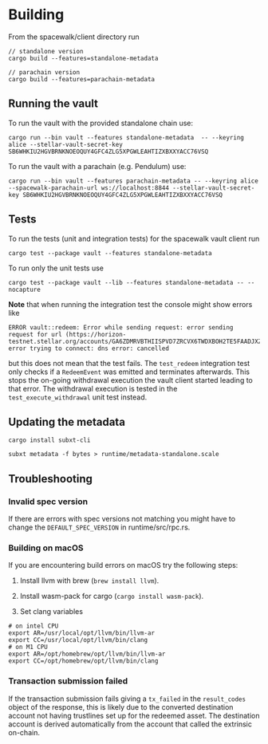 # Building

From the spacewalk/client directory run

```
// standalone version
cargo build --features=standalone-metadata

// parachain version
cargo build --features=parachain-metadata
```

## Running the vault

To run the vault with the provided standalone chain use:

```
cargo run --bin vault --features standalone-metadata  -- --keyring alice --stellar-vault-secret-key SB6WHKIU2HGVBRNKNOEOQUY4GFC4ZLG5XPGWLEAHTIZXBXXYACC76VSQ
```

To run the vault with a parachain (e.g. Pendulum) use:

```
cargo run --bin vault --features parachain-metadata -- --keyring alice --spacewalk-parachain-url ws://localhost:8844 --stellar-vault-secret-key SB6WHKIU2HGVBRNKNOEOQUY4GFC4ZLG5XPGWLEAHTIZXBXXYACC76VSQ
```

## Tests

To run the tests (unit and integration tests) for the spacewalk vault client run

```
cargo test --package vault --features standalone-metadata
```

To run only the unit tests use

```
cargo test --package vault --lib --features standalone-metadata -- --nocapture
```

**Note** that when running the integration test the console might show errors like

```
ERROR vault::redeem: Error while sending request: error sending request for url (https://horizon-testnet.stellar.org/accounts/GA6ZDMRVBTHIISPVD7ZRCVX6TWDXBOH2TE5FAADJXZ52YL4GCFI4HOHU): error trying to connect: dns error: cancelled
```

but this does not mean that the test fails.
The `test_redeem` integration test only checks if a `RedeemEvent` was emitted and terminates afterwards.
This stops the on-going withdrawal execution the vault client started leading to that error.
The withdrawal execution is tested in the `test_execute_withdrawal` unit test instead.

## Updating the metadata

```
cargo install subxt-cli

subxt metadata -f bytes > runtime/metadata-standalone.scale
```

## Troubleshooting

### Invalid spec version

If there are errors with spec versions not matching you might have to change the `DEFAULT_SPEC_VERSION` in runtime/src/rpc.rs.

### Building on macOS

If you are encountering build errors on macOS try the following steps:

1. Install llvm with brew (`brew install llvm`).

1. Install wasm-pack for cargo (`cargo install wasm-pack`).

1. Set clang variables

```
# on intel CPU
export AR=/usr/local/opt/llvm/bin/llvm-ar
export CC=/usr/local/opt/llvm/bin/clang
# on M1 CPU
export AR=/opt/homebrew/opt/llvm/bin/llvm-ar
export CC=/opt/homebrew/opt/llvm/bin/clang
```

### Transaction submission failed

If the transaction submission fails giving a `tx_failed` in the `result_codes` object of the response, this is likely due to the converted destination account not having trustlines set up for the redeemed asset.
The destination account is derived automatically from the account that called the extrinsic on-chain.

